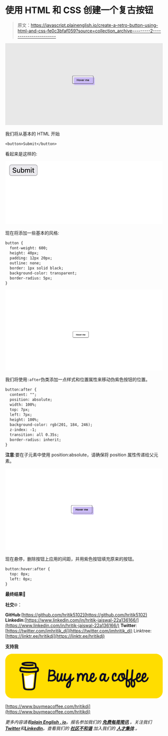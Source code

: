 # 使用 HTML 和 CSS 创建一个复古按钮

> 原文：<https://javascript.plainenglish.io/create-a-retro-button-using-html-and-css-fe0c3bfaf059?source=collection_archive---------2----------------------->

![](img/3c9f7bf58372e1ed25845d77ccc1ad24.png)

我们将从基本的 HTML 开始

```
<button>Submit</button>
```

看起来是这样的:

![](img/47205006c08a0ead01ba0389d7b2f64e.png)

现在将添加一些基本的风格:

```
button {
  font-weight: 600;
  height: 40px;
  padding: 12px 20px;
  outline: none;
  border: 1px solid black;
  background-color: transparent;
  border-radius: 5px;
}
```

![](img/2e738534faafc0aeb07adc5a28abe203.png)

我们将使用`:after`伪类添加一点样式和位置属性来移动伪紫色按钮的位置。

```
button:after {
  content: "";
  position: absolute;
  width: 100%;
  top: 7px;
  left: 7px;
  height: 100%;
  background-color: rgb(201, 184, 246);
  z-index: -1;
  transition: all 0.35s;
  border-radius: inherit;
}
```

**注意**:要在子元素中使用 position:absolute，请确保将 position 属性传递给父元素。

![](img/9d820423eb8f8c2889c748d17db32efd.png)

现在悬停，删除按钮上应用的间距，并用紫色按钮填充原来的按钮。

```
button:hover:after {
  top: 0px;
  left: 0px;
}
```

**最终结果🤩**

**社交**🌐：

**GitHub**:[https://github.com/hritik5102](https://github.com/hritik5102)
**Linkedin**:[https://www.linkedin.com/in/hritik-jaiswal-22a136166/](https://www.linkedin.com/in/hritik-jaiswal-22a136166/)
**Twitter**:[https://twitter.com/imhritik_dj](https://twitter.com/imhritik_dj)
Linktree:[https://linktr.ee/hritikdj](https://linktr.ee/hritikdj)

**支持我**

![](img/f3e147b51fc8ca6d83c3233942872c4d.png)

[https://www.buymeacoffee.com/hritikdj](https://www.buymeacoffee.com/hritikdj)

*更多内容请看*[***plain English . io***](https://plainenglish.io/)*。报名参加我们的* [***免费每周简讯***](http://newsletter.plainenglish.io/) *。关注我们*[***Twitter***](https://twitter.com/inPlainEngHQ)*和*[***LinkedIn***](https://www.linkedin.com/company/inplainenglish/)*。查看我们的* [***社区不和谐***](https://discord.gg/GtDtUAvyhW) *加入我们的* [***人才集体***](https://inplainenglish.pallet.com/talent/welcome) *。*